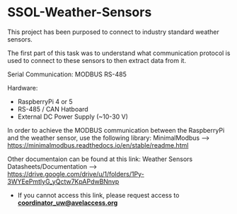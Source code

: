 # SSOL-Weather-Sensors

This project has been purposed to connect to industry standard weather sensors.

The first part of this task was to understand what communication protocol is used to connect to these sensors
to then extract data from it.

Serial Communication: MODBUS RS-485

Hardware:
- RaspberryPi 4 or 5
- RS-485 / CAN Hatboard
- External DC Power Supply (~10-30 V)

In order to achieve the MODBUS communication between the RaspberryPi and the weather sensor, use the following library:
MinimalModbus --> https://minimalmodbus.readthedocs.io/en/stable/readme.html

Other documentaion can be found at this link:
Weather Sensors Datasheets/Documentation --> https://drive.google.com/drive/u/1/folders/1Py-3WYEePmtlyG_yQctw7KpAPdwBNnvp
  * If you cannot access this link, please request access to <b>coordinator_uw@avelaccess.org</b>

